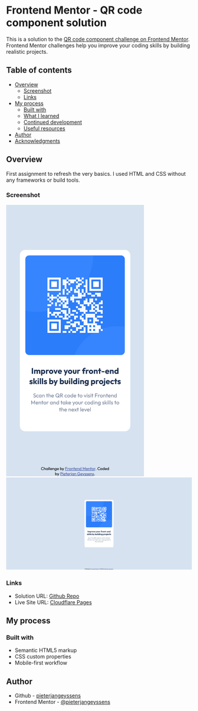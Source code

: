 # Frontend Mentor - QR code component solution

This is a solution to the [QR code component challenge on Frontend Mentor](https://www.frontendmentor.io/challenges/qr-code-component-iux_sIO_H). Frontend Mentor challenges help you improve your coding skills by building realistic projects.

## Table of contents

- [Overview](#overview)
  - [Screenshot](#screenshot)
  - [Links](#links)
- [My process](#my-process)
  - [Built with](#built-with)
  - [What I learned](#what-i-learned)
  - [Continued development](#continued-development)
  - [Useful resources](#useful-resources)
- [Author](#author)
- [Acknowledgments](#acknowledgments)

## Overview

First assignment to refresh the very basics. I used HTML and CSS without any frameworks or build tools.

### Screenshot

![](screenshots/screenshot-mobile.png)
![](screenshots/screenshot-desktop.png)

### Links

- Solution URL: [Github Repo](https://github.com/pieterjangeyssens/frontendmentor-qr-code-component)
- Live Site URL: [Cloudflare Pages](https://frontendmentor-qr-code-component-ck8.pages.dev/)

## My process

### Built with

- Semantic HTML5 markup
- CSS custom properties
- Mobile-first workflow

## Author

- Github - [pieterjangeyssens](https://github.com/pieterjangeyssens)
- Frontend Mentor - [@pieterjangeyssens](https://www.frontendmentor.io/profile/pieterjangeyssens)
